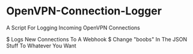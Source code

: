 # OpenVPN-Connection-Logger
A Script For Logging Incoming OpenVPN Connections

$ Logs New Connections To A Webhook
$ Change "boobs" In The JSON Stuff To Whatever You Want

